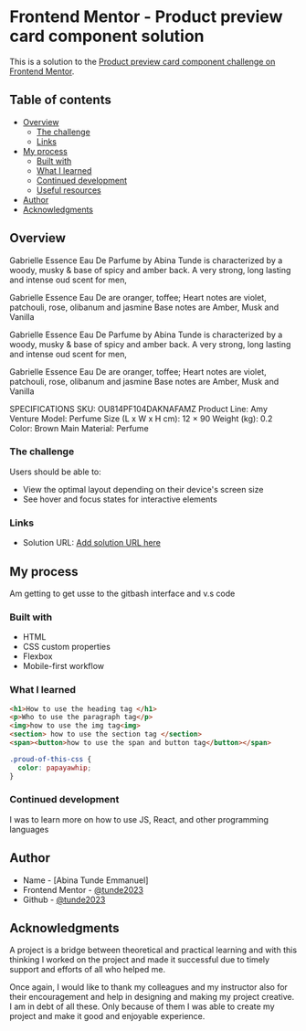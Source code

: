# Frontend Mentor - Product preview card component solution

This is a solution to the [Product preview card component challenge on Frontend Mentor](https://www.frontendmentor.io/challenges/product-preview-card-component-GO7UmttRfa).

## Table of contents

- [Overview](#overview)
  - [The challenge](#the-challenge)
  - [Links](#links)
- [My process](#my-process)
  - [Built with](#built-with)
  - [What I learned](#what-i-learned)
  - [Continued development](#continued-development)
  - [Useful resources](#useful-resources)
- [Author](#author)
- [Acknowledgments](#acknowledgments)

## Overview
Gabrielle Essence Eau De Parfume by Abina Tunde is characterized by a woody, musky & base of spicy and amber back. A very strong, long lasting and intense oud scent for men,

Gabrielle Essence Eau De are oranger, toffee;
Heart notes are violet, patchouli, rose, olibanum and jasmine
Base notes are Amber, Musk and Vanilla

Gabrielle Essence Eau De Parfume by Abina Tunde is characterized by a woody, musky & base of spicy and amber back. A very strong, long lasting and intense oud scent for men,

Gabrielle Essence Eau De are oranger, toffee;
Heart notes are violet, patchouli, rose, olibanum and jasmine
Base notes are Amber, Musk and Vanilla

SPECIFICATIONS
SKU: OU814PF104DAKNAFAMZ
Product Line: Amy Venture
Model: Perfume
Size (L x W x H cm): 12 × 90
Weight (kg): 0.2
Color: Brown
Main Material: Perfume

### The challenge

Users should be able to:

- View the optimal layout depending on their device's screen size
- See hover and focus states for interactive elements

### Links

- Solution URL: [Add solution URL here](https://your-solution-url.com)

## My process
Am getting to get usse to the gitbash interface and v.s code
### Built with

- HTML
- CSS custom properties
- Flexbox
- Mobile-first workflow

### What I learned
```html
<h1>How to use the heading tag </h1>
<p>Who to use the paragraph tag</p>
<img>how to use the img tag<img>
<section> how to use the section tag </section>
<span><button>how to use the span and button tag</button></span>
```
```css
.proud-of-this-css {
  color: papayawhip;
}
```

### Continued development

I was to learn more on how to use JS, React, and other programming languages

## Author

- Name - [Abina Tunde Emmanuel]
- Frontend Mentor - [@tunde2023](https://www.frontendmentor.io/profile/tunde2023)
- Github - [@tunde2023](https://github.com/tunde2023)


## Acknowledgments

A project is a bridge between theoretical and practical learning and with this thinking I worked on the project and made it successful due to timely support and efforts of all who helped me.

Once again, I would like to thank my colleagues and my instructor also for their encouragement and help in designing and making my project creative. I am in debt of all these. Only because of them I was able to create my project and make it good and enjoyable experience.  


